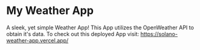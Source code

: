 # My Weather App
A sleek, yet simple Weather App! This App utilizes the OpenWeather API to obtain it's data.
To check out this deployed App visit: https://solano-weather-app.vercel.app/
